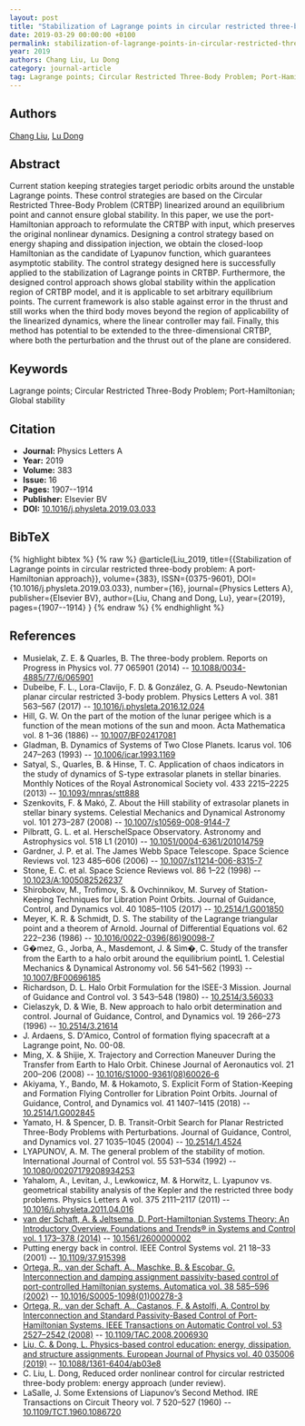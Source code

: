 ```yaml
---
layout: post
title: "Stabilization of Lagrange points in circular restricted three-body problem: A port-Hamiltonian approach"
date: 2019-03-29 00:00:00 +0100
permalink: stabilization-of-lagrange-points-in-circular-restricted-three-body-problem-a-port-hamiltonian-approach
year: 2019
authors: Chang Liu, Lu Dong
category: journal-article
tag: Lagrange points; Circular Restricted Three-Body Problem; Port-Hamiltonian; Global stability
---
```

 
## Authors
[Chang Liu](authors/chang-liu), [Lu Dong](authors/lu-dong)
 
## Abstract
Current station keeping strategies target periodic orbits around the unstable Lagrange points. These control strategies are based on the Circular Restricted Three-Body Problem (CRTBP) linearized around an equilibrium point and cannot ensure global stability. In this paper, we use the port-Hamiltonian approach to reformulate the CRTBP with input, which preserves the original nonlinear dynamics. Designing a control strategy based on energy shaping and dissipation injection, we obtain the closed-loop Hamiltonian as the candidate of Lyapunov function, which guarantees asymptotic stability. The control strategy designed here is successfully applied to the stabilization of Lagrange points in CRTBP. Furthermore, the designed control approach shows global stability within the application region of CRTBP model, and it is applicable to set arbitrary equilibrium points. The current framework is also stable against error in the thrust and still works when the third body moves beyond the region of applicability of the linearized dynamics, where the linear controller may fail. Finally, this method has potential to be extended to the three-dimensional CRTBP, where both the perturbation and the thrust out of the plane are considered.
 
## Keywords
Lagrange points; Circular Restricted Three-Body Problem; Port-Hamiltonian; Global stability
 
## Citation
- **Journal:** Physics Letters A
- **Year:** 2019
- **Volume:** 383
- **Issue:** 16
- **Pages:** 1907--1914
- **Publisher:** Elsevier BV
- **DOI:** [10.1016/j.physleta.2019.03.033](https://doi.org/10.1016/j.physleta.2019.03.033)
 
## BibTeX
{% highlight bibtex %}
{% raw %}
@article{Liu_2019,
  title={{Stabilization of Lagrange points in circular restricted three-body problem: A port-Hamiltonian approach}},
  volume={383},
  ISSN={0375-9601},
  DOI={10.1016/j.physleta.2019.03.033},
  number={16},
  journal={Physics Letters A},
  publisher={Elsevier BV},
  author={Liu, Chang and Dong, Lu},
  year={2019},
  pages={1907--1914}
}
{% endraw %}
{% endhighlight %}
 
## References
- Musielak, Z. E. & Quarles, B. The three-body problem. Reports on Progress in Physics vol. 77 065901 (2014) -- [10.1088/0034-4885/77/6/065901](https://doi.org/10.1088/0034-4885/77/6/065901)
- Dubeibe, F. L., Lora-Clavijo, F. D. & González, G. A. Pseudo-Newtonian planar circular restricted 3-body problem. Physics Letters A vol. 381 563–567 (2017) -- [10.1016/j.physleta.2016.12.024](https://doi.org/10.1016/j.physleta.2016.12.024)
- Hill, G. W. On the part of the motion of the lunar perigee which is a function of the mean motions of the sun and moon. Acta Mathematica vol. 8 1–36 (1886) -- [10.1007/BF02417081](https://doi.org/10.1007/BF02417081)
- Gladman, B. Dynamics of Systems of Two Close Planets. Icarus vol. 106 247–263 (1993) -- [10.1006/icar.1993.1169](https://doi.org/10.1006/icar.1993.1169)
- Satyal, S., Quarles, B. & Hinse, T. C. Application of chaos indicators in the study of dynamics of S-type extrasolar planets in stellar binaries. Monthly Notices of the Royal Astronomical Society vol. 433 2215–2225 (2013) -- [10.1093/mnras/stt888](https://doi.org/10.1093/mnras/stt888)
- Szenkovits, F. & Makó, Z. About the Hill stability of extrasolar planets in stellar binary systems. Celestial Mechanics and Dynamical Astronomy vol. 101 273–287 (2008) -- [10.1007/s10569-008-9144-7](https://doi.org/10.1007/s10569-008-9144-7)
- Pilbratt, G. L. et al. HerschelSpace Observatory. Astronomy and Astrophysics vol. 518 L1 (2010) -- [10.1051/0004-6361/201014759](https://doi.org/10.1051/0004-6361/201014759)
- Gardner, J. P. et al. The James Webb Space Telescope. Space Science Reviews vol. 123 485–606 (2006) -- [10.1007/s11214-006-8315-7](https://doi.org/10.1007/s11214-006-8315-7)
- Stone, E. C. et al. Space Science Reviews vol. 86 1–22 (1998) -- [10.1023/A:1005082526237](https://doi.org/10.1023/A:1005082526237)
- Shirobokov, M., Trofimov, S. & Ovchinnikov, M. Survey of Station-Keeping Techniques for Libration Point Orbits. Journal of Guidance, Control, and Dynamics vol. 40 1085–1105 (2017) -- [10.2514/1.G001850](https://doi.org/10.2514/1.G001850)
- Meyer, K. R. & Schmidt, D. S. The stability of the Lagrange triangular point and a theorem of Arnold. Journal of Differential Equations vol. 62 222–236 (1986) -- [10.1016/0022-0396(86)90098-7](https://doi.org/10.1016/0022-0396(86)90098-7)
- G�mez, G., Jorba, A., Masdemont, J. & Sim�, C. Study of the transfer from the Earth to a halo orbit around the equilibrium pointL 1. Celestial Mechanics &amp; Dynamical Astronomy vol. 56 541–562 (1993) -- [10.1007/BF00696185](https://doi.org/10.1007/BF00696185)
- Richardson, D. L. Halo Orbit Formulation for the ISEE-3 Mission. Journal of Guidance and Control vol. 3 543–548 (1980) -- [10.2514/3.56033](https://doi.org/10.2514/3.56033)
- Cielaszyk, D. & Wie, B. New approach to halo orbit determination and control. Journal of Guidance, Control, and Dynamics vol. 19 266–273 (1996) -- [10.2514/3.21614](https://doi.org/10.2514/3.21614)
- J. Ardaens, S. D'Amico, Control of formation flying spacecraft at a Lagrange point, No. 00-08.
- Ming, X. & Shijie, X. Trajectory and Correction Maneuver During the Transfer from Earth to Halo Orbit. Chinese Journal of Aeronautics vol. 21 200–206 (2008) -- [10.1016/S1000-9361(08)60026-6](https://doi.org/10.1016/S1000-9361(08)60026-6)
- Akiyama, Y., Bando, M. & Hokamoto, S. Explicit Form of Station-Keeping and Formation Flying Controller for Libration Point Orbits. Journal of Guidance, Control, and Dynamics vol. 41 1407–1415 (2018) -- [10.2514/1.G002845](https://doi.org/10.2514/1.G002845)
- Yamato, H. & Spencer, D. B. Transit-Orbit Search for Planar Restricted Three-Body Problems with Perturbations. Journal of Guidance, Control, and Dynamics vol. 27 1035–1045 (2004) -- [10.2514/1.4524](https://doi.org/10.2514/1.4524)
- LYAPUNOV, A. M. The general problem of the stability of motion. International Journal of Control vol. 55 531–534 (1992) -- [10.1080/00207179208934253](https://doi.org/10.1080/00207179208934253)
- Yahalom, A., Levitan, J., Lewkowicz, M. & Horwitz, L. Lyapunov vs. geometrical stability analysis of the Kepler and the restricted three body problems. Physics Letters A vol. 375 2111–2117 (2011) -- [10.1016/j.physleta.2011.04.016](https://doi.org/10.1016/j.physleta.2011.04.016)
- [van der Schaft, A. & Jeltsema, D. Port-Hamiltonian Systems Theory: An Introductory Overview. Foundations and Trends® in Systems and Control vol. 1 173–378 (2014)](port-hamiltonian-systems-theory-an-introductory-overview-journal) -- [10.1561/2600000002](https://doi.org/10.1561/2600000002)
- Putting energy back in control. IEEE Control Systems vol. 21 18–33 (2001) -- [10.1109/37.915398](https://doi.org/10.1109/37.915398)
- [Ortega, R., van der Schaft, A., Maschke, B. & Escobar, G. Interconnection and damping assignment passivity-based control of port-controlled Hamiltonian systems. Automatica vol. 38 585–596 (2002)](interconnection-and-damping-assignment-passivity-based-control-of-port-controlled-hamiltonian-systems) -- [10.1016/S0005-1098(01)00278-3](https://doi.org/10.1016/S0005-1098(01)00278-3)
- [Ortega, R., van der Schaft, A., Castanos, F. & Astolfi, A. Control by Interconnection and Standard Passivity-Based Control of Port-Hamiltonian Systems. IEEE Transactions on Automatic Control vol. 53 2527–2542 (2008)](control-by-interconnection-and-standard-passivity-based-control-of-port-hamiltonian-systems) -- [10.1109/TAC.2008.2006930](https://doi.org/10.1109/TAC.2008.2006930)
- [Liu, C. & Dong, L. Physics-based control education: energy, dissipation, and structure assignments. European Journal of Physics vol. 40 035006 (2019)](physics-based-control-education-energy-dissipation-and-structure-assignments) -- [10.1088/1361-6404/ab03e8](https://doi.org/10.1088/1361-6404/ab03e8)
- C. Liu, L. Dong, Reduced order nonlinear control for circular restricted three-body problem: energy approach (under review).
- LaSalle, J. Some Extensions of Liapunov’s Second Method. IRE Transactions on Circuit Theory vol. 7 520–527 (1960) -- [10.1109/TCT.1960.1086720](https://doi.org/10.1109/TCT.1960.1086720)

